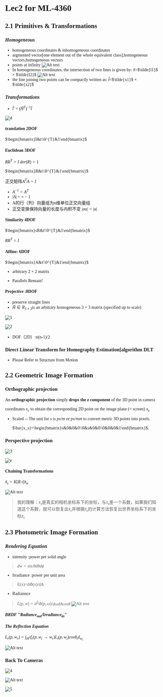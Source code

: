 <font face = 'Times New Roman'>

# Lec2 for ML-4360

## 2.1 Primitives & Transformations
### $Homogeneous$ 
* homogeneous coordinates & inhomogeneous coordinates
* argmented vector[one element out of the whole equivalent class],homogeneous vectors,homogeneous vectors
* points at infinity
![Alt text](<a.png>)
* In homogeneous coordinates, the intersection of two lines is given by:
$\tilde{x}$=$\tilde{l1}$ × $\tilde{l2}$ 
![Alt text](<b.png>)
* the line joining two points can be compactly written as:
$\tilde{l}$=$\tilde{x1}$ × $\tilde{x2}$ 

### $Transformations$​​

* $\tilde{l}'$ = $(\tilde{H}^T)^{-1}$$\tilde{l}$

![d](d.png)

#### translation **2DOF**

$\begin{bmatrix}I&t\\0^{T}&1\end{bmatrix}$

#### Euclidean **3DOF** 

$RR^T=I \ der(R)=1$​

$\begin{bmatrix}R&t\\0^{T}&1\end{bmatrix}$

正交矩阵$A^TA=I$

* $A^{-1}=A^T$
* $\left|A\right|$ = $+-1$
* A的行（列）向量组为n维单位正交向量组
* 正交变换保持向量的长度与内积不变 $|\sigma\alpha|=|\alpha|$

#### Similarity 4DOF

$\begin{bmatrix}sR&t\\0^{T}&1\end{bmatrix}$​

$RR^{T}=I$

#### Affine: 6DOF

$\begin{bmatrix}A&t\\0^{T}&1\end{bmatrix}$

* arbitrary $2×2$ matrix

* Parallels Remain!

#### Projective :8DOF

* preserve straight lines
*  $\tilde{H}\in R_{3\times 3}$is an arbitrary homogeneous $3 × 3$​ matrix (specified up to scale)

![1](1.png)

![2](2.png)

* DOF（2D）:n(n-1)/2

### Direct Linear Transform for Homography Estimation[algorithm DLT
* Please Refer to Structure from Motion

## 2.2 Geometric Image Formation
### Orthographic projection

An **orthographic projection** simply **drops the z component** of the 3D point in camera

coordinates $x_c$ to obtain the corresponding 2D point on the image plane (= screen) $x_s$

* Scaled -- The unit for s is $px/m$ or $px/mm$ to convert metric 3D points into pixels.

  $\bar{x_s}=\begin{bmatrix}s&0&0&0\\0&s&0&0\\0&0&0&1\end{bmatrix}$.

### Perspective projection

![3](3.png)

![e](e.png)

#### Chaining Transformations

$\tilde{x}_s=K[R \ t]\bar{x}_w$

![Alt text](f.png)

> 我的理解：$\bar{x}_s$是真实的相机坐标系下的坐标，与$\tilde{x}_s$差一个系数，如果我们知道这个系数，就可以恢复出$\tilde{x}_s$并根据$\tilde{x}_s$的计算方法恢复出世界坐标系下的坐标$\bar{x}_c$

## 2.3 Photometric Image Formation

### $Rendering\ Equation$
* intensity :power per solid angle
>$dw=\sin\theta$$d\theta$$d\phi$
* Irradiance :power per unit area
>E(x)=d$\Phi(x)$/dA
* Radiannce
>$L(p,w)=d^2\Phi(p,\omega)$/$d\omega$$dAcos\theta$
![Alt text](<g.png>)
#### $BRDF$ "$Radiance_{out}/Irradiance_{in}$"
#### $The\ Reflection\ Equation$​

$L_r(p,w_r)=\int_{H^2}f_r(p,w_i\rightarrow w_r)L_i(p,w_i)cos\theta_id_{w_i}$

![Alt text](h.png)

### Back To Cameras

![4](4.png)

![Alt text](<j.png>)

![5](5.png)

</font>
